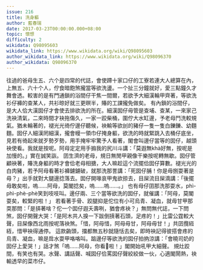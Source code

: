 ```yaml
---
issue: 216
title: 洗身軀
author: 藍春瑞
date: 2017-03-23T00:00:00.000+08:00
topic: 懷想
difficulty: 2
wikidata: Q98095603
wikidata_link: https://www.wikidata.org/wiki/Q98095603
author_wikidata_link: https://www.wikidata.org/wiki/Q98096370
author_wikidata: Q98096370
---
```

往過的爸母生五、六个是四常的代誌，會使蹛十家口仔的工寮若連大人總算在內，上無五、六十个人，佇食暗飽煞攏當等欲洗盪。一个扯三分鐘就好，愛三點鐘久才舞會透。較害的是有門通鎖的浴間仔干焦一間爾，若欲予大細漢輪甲齊著，等欲洗衫仔褲的查某人，共衫晾好就三更暝半，賰的工課攏免做矣。
有內鎖的浴間仔，是大人佮大漢囡仔才會使去排欲洗的所在。細漢囡仔毋管是查埔、查某，一來家己洗袂清氣，二來時間才袂拖傷久，一家一跤柴桶，圍佇大水缸邊，予老母鬥洗較規氣。猶未輪著的，褪光光徛佇邊仔聽候，袂輸等欲刣的豬仔一隻一隻白鑠鑠、幼麵麵。囡仔人細漢罔細漢，攏會幔一領巾仔掩身軀，欲洗的時就緊跳入去桶仔底坐，見若有徛起來就歹勢歹勢，用手掩牢牢驚予人看著，閣會叫邊仔當等的囡仔，越頭袂使看。我就是按呢。阿母定定用手搧我的尻川斗講：「莫遐無khà好無，按呢是加慢的。」實在誠笑詼。
囝生濟的老母，規日無閒甲親像干樂按呢轉無歇。囡仔管顧袂著，賰洗身軀的時才會佮老母相搪，大人嘛趁這个流擺佮囡仔算數。褪光光的白肉豬，若予阿母看著衫褲鑢鑢破，就那洗那詈講：「死囡仔脯！你是毋捌耍著是毋？」出手就對大腿邊捻落去。囡仔開喙哀甲鬼欲掠去，目屎流目屎滴講：「後擺毋敢矣啦，嗚……阿母，莫閣捻矣，嗚……嗚……。」
也有母仔囝那洗那耍水，phì-phì-phè-phè笑到吱吱叫。邊仔兩、三个當等欲洗的囡仔，就催講：「阿母，莫閣耍矣，較緊的啦！」
若看著手骨、跤腿抑是佗位有小可烏青、凝血，就毋甘甲那耎那問：「是挵著啥？佗一个囡仔遐夭壽咧，猶會疼袂？」無問無代誌，一下問煞，囡仔開聲大哭：「是阿木共人搝一下跋倒摃著石頭，足疼的！」比雷公霆較大聲，目屎像西北雨按呢落袂煞。「惜，阿母惜，阿母毋甘，阿母毋甘！」共囝攬絚絚，惜甲袂得通停。
這款齣頭，擋都無五秒就隨恬去矣，即時袂記得彼搭會疼的烏青、凝血，嘛是戽水耍甲咯咯叫。踮邊仔等欲洗的囡仔拍抐涼講：「會曉司奶的囡仔上愛哭！」話才煞「嗚……阿母，你看𪜶啦！」閣開始吼甲大細聲。
規灶跤間，有笑也有哭。水聲、講話聲、喊囡仔佮罵囡仔聲絞絞做一伙，心適閣鬧熱，袂輸透早的菜市仔。